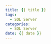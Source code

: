 ```yaml
---
title: {{ title }}
tags:
  - SQL Server
categories:
  - SQL Server
date: {{ date }}
---
```

<!-- more -->